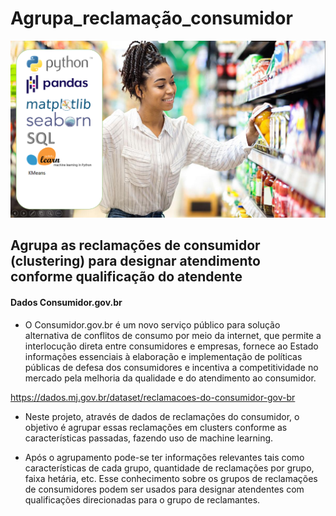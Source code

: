 # Agrupa_reclamação_consumidor

![Imagem de Reclamação](https://github.com/jairobernardesjunior/Agrupa_reclamacao_consumidor/blob/main/consumidor2.jpg)
 
## Agrupa as reclamações de consumidor (clustering) para designar atendimento conforme qualificação do atendente
#### Dados Consumidor.gov.br
- O Consumidor.gov.br é um novo serviço público para solução alternativa de conflitos de consumo por meio da internet, que permite a interlocução direta entre consumidores e empresas, fornece ao Estado informações essenciais à elaboração e implementação de políticas públicas de defesa dos consumidores e incentiva a competitividade no mercado pela melhoria da qualidade e do atendimento ao consumidor.

https://dados.mj.gov.br/dataset/reclamacoes-do-consumidor-gov-br

- Neste projeto, através de dados de reclamações do consumidor, o objetivo é agrupar essas reclamações em clusters conforme as características passadas, fazendo uso de machine learning.

- Após o agrupamento pode-se ter informações relevantes tais como características de cada grupo, quantidade de reclamações por grupo, faixa hetária, etc. Esse conhecimento sobre os grupos de reclamações de consumidores podem ser usados para designar atendentes com qualificações direcionadas para o grupo de reclamantes.